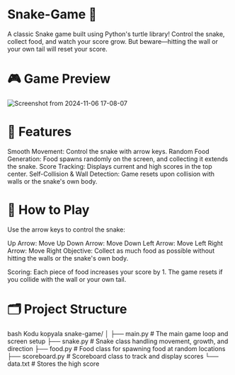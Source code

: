 # Snake-Game 🐍
A classic Snake game built using Python's turtle library! 
Control the snake, collect food, and watch your score grow. 
But beware—hitting the wall or your own tail will reset your score.

# 🎮 Game Preview

![Screenshot from 2024-11-06 17-08-07](https://github.com/user-attachments/assets/6fc0e33c-eb3d-4a4c-af41-27001e0d7ac5)

# 🚀 Features
Smooth Movement: Control the snake with arrow keys.
Random Food Generation: Food spawns randomly on the screen, and collecting it extends the snake.
Score Tracking: Displays current and high scores in the top center.
Self-Collision & Wall Detection: Game resets upon collision with walls or the snake's own body.

# 🎯 How to Play
Use the arrow keys to control the snake:

Up Arrow: Move Up
Down Arrow: Move Down
Left Arrow: Move Left
Right Arrow: Move Right
Objective: Collect as much food as possible without hitting the walls or the snake's own body.

Scoring: Each piece of food increases your score by 1. The game resets if you collide with the wall or your own tail.

# 🗂️ Project Structure
bash
Kodu kopyala
snake-game/
│
├── main.py             # The main game loop and screen setup
├── snake.py            # Snake class handling movement, growth, and direction
├── food.py             # Food class for spawning food at random locations
├── scoreboard.py       # Scoreboard class to track and display scores
└── data.txt            # Stores the high score
